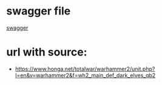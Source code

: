 
# swagger file

[swagger](swagger.yaml)

# url with source:

* https://www.honga.net/totalwar/warhammer2/unit.php?l=en&v=warhammer2&f=wh2_main_def_dark_elves_qb2